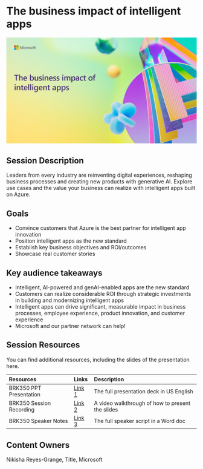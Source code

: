 # The business impact of intelligent apps

![Session cover image with a bright "AI" text in 3D over a blue and purple abstract background.](img/BRK350%20Business%20impact.png)

## Session Description

Leaders from every industry are reinventing digital experiences, reshaping business processes and creating new products with generative AI. Explore use cases and the value your business can realize with intelligent apps built on Azure.

## Goals
- Convince customers that Azure is the best partner for intelligent app innovation
- Position intelligent apps as the new standard
- Establish key business objectives and ROI/outcomes
- Showcase real customer stories

## Key audience takeaways
- Intelligent, AI-powered and genAI-enabled apps are the new standard
- Customers can realize considerable ROI through strategic investments in building and modernizing intelligent apps
- Intelligent apps can drive significant, measurable impact in business processes, employee experience, product innovation, and customer experience
- Microsoft and our partner network can help!

## Session Resources
You can find additional resources, including the slides of the presentation here.

| Resources          | Links                             | Description        |
|:-------------------|:----------------------------------|:-------------------|
| BRK350 PPT Presentation  | [Link 1](https://aka.ms/AArx9wb/) | The full presentation deck in US English |
| BRK350 Session Recording  | [Link 2](https://aka.ms/AArw3v1/) | A video walkthrough of how to present the slides |
| BRK350 Speaker Notes      | [Link 3](https://aka.ms/AArvw4u/) | The full speaker script in a Word doc |

## Content Owners
Nikisha Reyes-Grange, Title, Microsoft

